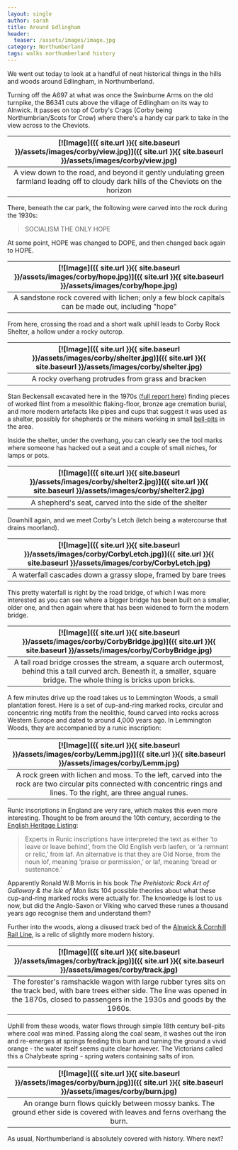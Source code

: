 ```yaml
---
layout: single
author: sarah
title: Around Edlingham
header:
  teaser: /assets/images/image.jpg
category: Northumberland
tags: walks northumberland history
---
```


We went out today to look at a handful of neat historical things in the hills and woods around Edlingham, in Northumberland. 

Turning off the A697 at what was once the Swinburne Arms on the old turnpike, the B6341 cuts above the village of Edlingham on its way to Alnwick. It passes on top of Corby's Crags (Corby being Northumbrian/Scots for Crow) where there's a handy car park to take in the view across to the Cheviots. 

| [![Image]({{ site.url }}{{ site.baseurl }}/assets/images/corby/view.jpg)]({{ site.url }}{{ site.baseurl }}/assets/images/corby/view.jpg) | 
|:--:| 
| A view down to the road, and beyond it gently undulating green farmland leadng off to cloudy dark hills of the Cheviots on the horizon |

There, beneath the car park, the following were carved into the rock during the 1930s:

> SOCIALISM THE ONLY HOPE

At some point, HOPE was changed to DOPE, and then changed back again to HOPE.

| [![Image]({{ site.url }}{{ site.baseurl }}/assets/images/corby/hope.jpg)]({{ site.url }}{{ site.baseurl }}/assets/images/corby/hope.jpg) | 
|:--:| 
| A sandstone rock covered with lichen; only a few block capitals can be made out, including "hope" |

From here, crossing the road and a short walk uphill leads to Corby Rock Shelter, a hollow under a rocky outcrop.

| [![Image]({{ site.url }}{{ site.baseurl }}/assets/images/corby/shelter.jpg)]({{ site.url }}{{ site.baseurl }}/assets/images/corby/shelter.jpg) | 
|:--:| 
| A rocky overhang protrudes from grass and bracken |

Stan Beckensall excavated here in the 1970s ([full report here](https://archaeologydataservice.ac.uk/archiveDS/archiveDownload?t=arch-3433-1/dissemination/AAseries5/AA504new/archael504-000-000-PDFs/archael504-011-016-beckensall.pdf)) finding pieces of worked flint from a mesolithic flaking-floor, bronze age cremation burial, and more modern artefacts like pipes and cups that suggest it was used as a shelter, possibly for shepherds or the miners working in small [bell-pits](https://www.dmm.org.uk/pitwork/html/history1.htm#Bell) in the area.

Inside the shelter, under the overhang, you can clearly see the tool marks where someone has hacked out a seat and a couple of small niches, for lamps or pots.

| [![Image]({{ site.url }}{{ site.baseurl }}/assets/images/corby/shelter2.jpg)]({{ site.url }}{{ site.baseurl }}/assets/images/corby/shelter2.jpg) | 
|:--:| 
| A shepherd's seat, carved into the side of the shelter |

Downhill again, and we meet Corby's Letch (letch being a watercourse that drains moorland).

| [![Image]({{ site.url }}{{ site.baseurl }}/assets/images/corby/CorbyLetch.jpg)]({{ site.url }}{{ site.baseurl }}/assets/images/corby/CorbyLetch.jpg) | 
|:--:| 
| A waterfall cascades down a grassy slope, framed by bare trees |

 This pretty waterfall is right by the road bridge, of which I was more interested as you can see where a bigger bridge has been built on a smaller, older one, and then again where that has been widened to form the modern bridge.

| [![Image]({{ site.url }}{{ site.baseurl }}/assets/images/corby/CorbyBridge.jpg)]({{ site.url }}{{ site.baseurl }}/assets/images/corby/CorbyBridge.jpg) | 
|:--:| 
| A tall road bridge crosses the stream, a square arch outermost, behind this a tall curved arch. Beneath it, a smaller, square bridge. The whole thing is bricks upon bricks.  |


A few minutes drive up the road takes us to Lemmington Woods, a small plantation forest. Here is a set of cup-and-ring marked rocks, circular and concentric ring motifs from the neolithic, found carved into rocks across Western Europe and dated to around 4,000 years ago. In Lemmington Woods, they are accompanied by a runic inscription:

| [![Image]({{ site.url }}{{ site.baseurl }}/assets/images/corby/Lemm.jpg)]({{ site.url }}{{ site.baseurl }}/assets/images/corby/Lemm.jpg) | 
|:--:| 
| A rock green with lichen and moss. To the left, carved into the rock are two circular pits connected with concentric rings and lines. To the right, are three angual runes.  |

Runic inscriptions in England are very rare, which makes this even more interesting. Thought to be from around the 10th century, according to the [English Heritage Listing](https://historicengland.org.uk/listing/the-list/list-entry/1418674?section=official-list-entry):

>Experts in Runic inscriptions have interpreted the text as either ‘to leave or leave behind’, from the Old English verb laefen, or ‘a remnant or relic,’ from laf. An alternative is that they are Old Norse, from the noun lof, meaning ‘praise or permission,’ or laf, meaning ‘bread or sustenance.’ 

Apparently Ronald W.B Morris in his book *The Prehistoric Rock Art of Galloway & the Isle of Man* lists 104 possible theories about what these cup-and-ring marked rocks were actually for. The knowledge is lost to us now, but did the Anglo-Saxon or Viking who carved these runes a thousand years ago recognise them and understand them? 

Further into the woods, along a disused track bed of the [Alnwick & Cornhill Rail Line](http://www.disused-stations.org.uk/e/edlingham/), is a relic of slightly more modern history. 

| [![Image]({{ site.url }}{{ site.baseurl }}/assets/images/corby/track.jpg)]({{ site.url }}{{ site.baseurl }}/assets/images/corby/track.jpg) | 
|:--:| 
| The forester's ramshackle wagon with large rubber tyres sits on the track bed, with bare trees either side. The line was opened in the 1870s, closed to passengers in the 1930s and goods by the 1960s. |

Uphill from these woods, water flows through simple 18th century bell-pits where coal was mined. Passing along the coal seam, it washes out the iron and re-emerges at springs feeding this burn and turning the ground a vivid orange - the water itself seems quite clear however. The Victorians called this a Chalybeate spring - spring waters containing salts of iron.

| [![Image]({{ site.url }}{{ site.baseurl }}/assets/images/corby/burn.jpg)]({{ site.url }}{{ site.baseurl }}/assets/images/corby/burn.jpg) | 
|:--:| 
| An orange burn flows quickly between mossy banks. The ground ether side is covered with leaves and ferns overhang the burn. |


As usual, Northumberland is absolutely covered with history. Where next?
